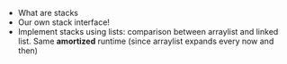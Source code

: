 - What are stacks
- Our own stack interface!
- Implement stacks using lists: comparison between arraylist and linked list. Same **amortized** runtime (since arraylist expands every now and then)
